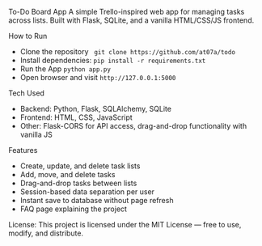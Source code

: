 To-Do Board App
A simple Trello-inspired web app for managing tasks across lists.
Built with Flask, SQLite, and a vanilla HTML/CSS/JS frontend.  

How to Run
- Clone the repository
``` git clone https://github.com/at07a/todo```  
-  Install dependencies:
```pip install -r requirements.txt```  
- Run the App
```python app.py```
- Open browser and visit
```http://127.0.0.1:5000```




Tech Used
- Backend: Python, Flask, SQLAlchemy, SQLite
- Frontend: HTML, CSS, JavaScript
- Other: Flask-CORS for API access, drag-and-drop functionality with vanilla JS  

Features
- Create, update, and delete task lists
- Add, move, and delete tasks
- Drag-and-drop tasks between lists
- Session-based data separation per user
- Instant save to database without page refresh
- FAQ page explaining the project  

License:
This project is licensed under the MIT License — free to use, modify, and distribute.
